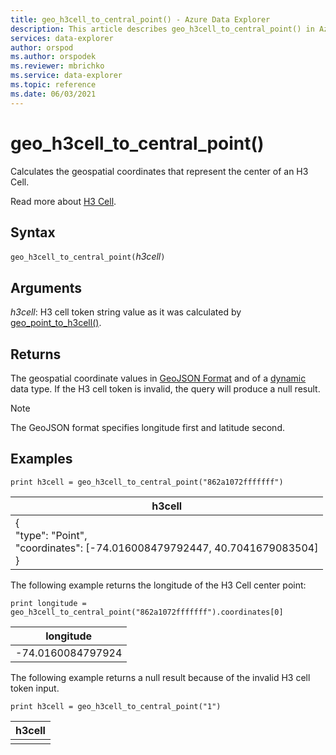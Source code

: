 ```yaml
---
title: geo_h3cell_to_central_point() - Azure Data Explorer
description: This article describes geo_h3cell_to_central_point() in Azure Data Explorer.
services: data-explorer
author: orspod
ms.author: orspodek
ms.reviewer: mbrichko
ms.service: data-explorer
ms.topic: reference
ms.date: 06/03/2021
---
```

# geo_h3cell_to_central_point()

Calculates the geospatial coordinates that represent the center of an H3 Cell.

Read more about [H3 Cell](https://eng.uber.com/h3/).

## Syntax

`geo_h3cell_to_central_point(`*h3cell*`)`

## Arguments

*h3cell*: H3 cell token string value as it was calculated by [geo_point_to_h3cell()](geo-point-to-h3cell-function.md).

## Returns

The geospatial coordinate values in [GeoJSON Format](https://tools.ietf.org/html/rfc7946) and of a [dynamic](./scalar-data-types/dynamic.md) data type. If the H3 cell token is invalid, the query will produce a null result.

> [!NOTE]
> The GeoJSON format specifies longitude first and latitude second.

## Examples

<!-- csl: https://help.kusto.windows.net/Samples -->
```kusto
print h3cell = geo_h3cell_to_central_point("862a1072fffffff")
```

|h3cell|
|---|
|{<br>"type": "Point",<br>"coordinates": [-74.016008479792447, 40.7041679083504]<br>}|

The following example returns the longitude of the H3 Cell center point:

<!-- csl: https://help.kusto.windows.net/Samples -->
```kusto
print longitude = geo_h3cell_to_central_point("862a1072fffffff").coordinates[0]
```

|longitude|
|---|
|-74.0160084797924|

The following example returns a null result because of the invalid H3 cell token input.

<!-- csl: https://help.kusto.windows.net/Samples -->
```kusto
print h3cell = geo_h3cell_to_central_point("1")
```

|h3cell|
|---|
||
